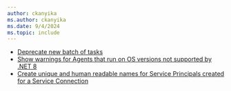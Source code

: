```yaml
---
author: ckanyika
ms.author: ckanyika
ms.date: 9/4/2024
ms.topic: include
---
```


- [Deprecate new batch of tasks](#deprecate-new-batch-of-tasks)
- [Show warnings for Agents that run on OS versions not supported by .NET 8](#show-warnings-for-agents-that-run-on-os-versions-not-supported-by-net-8)
- [Create unique and human readable names for Service Principals created for a Service Connection](#create-unique-and-human-readable-names-for-service-principals-created-for-a-service-connection)